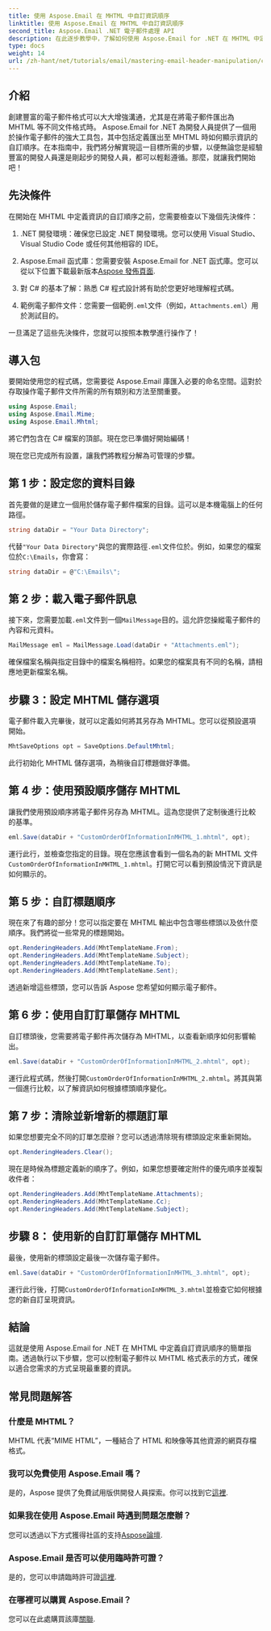 ```yaml
---
title: 使用 Aspose.Email 在 MHTML 中自訂資訊順序
linktitle: 使用 Aspose.Email 在 MHTML 中自訂資訊順序
second_title: Aspose.Email .NET 電子郵件處理 API
description: 在此逐步教學中，了解如何使用 Aspose.Email for .NET 在 MHTML 中定義自訂資訊順序。
type: docs
weight: 14
url: /zh-hant/net/tutorials/email/mastering-email-header-manipulation/custom-order-of-information-in-mhtml/
---
```

## 介紹

創建豐富的電子郵件格式可以大大增強溝通，尤其是在將電子郵件匯出為 MHTML 等不同文件格式時。 Aspose.Email for .NET 為開發人員提供了一個用於操作電子郵件的強大工具包，其中包括定義匯出至 MHTML 時如何顯示資訊的自訂順序。在本指南中，我們將分解實現這一目標所需的步驟，以便無論您是經驗豐富的開發人員還是剛起步的開發人員，都可以輕鬆遵循。那麼，就讓我們開始吧！

## 先決條件

在開始在 MHTML 中定義資訊的自訂順序之前，您需要檢查以下幾個先決條件：

1. .NET 開發環境：確保您已設定 .NET 開發環境。您可以使用 Visual Studio、Visual Studio Code 或任何其他相容的 IDE。

2.  Aspose.Email 函式庫：您需要安裝 Aspose.Email for .NET 函式庫。您可以從以下位置下載最新版本[Aspose 發佈頁面](https://releases.aspose.com/email/net/).

3. 對 C# 的基本了解：熟悉 C# 程式設計將有助於您更好地理解程式碼。

4. 範例電子郵件文件：您需要一個範例`.eml`文件（例如，`Attachments.eml`）用於測試目的。

一旦滿足了這些先決條件，您就可以按照本教學進行操作了！

## 導入包

要開始使用您的程式碼，您需要從 Aspose.Email 庫匯入必要的命名空間。這對於存取操作電子郵件文件所需的所有類別和方法至關重要。

```csharp
using Aspose.Email;
using Aspose.Email.Mime;
using Aspose.Email.Mhtml;
```

將它們包含在 C# 檔案的頂部。現在您已準備好開始編碼！

現在您已完成所有設置，讓我們將教程分解為可管理的步驟。

## 第 1 步：設定您的資料目錄

首先要做的是建立一個用於儲存電子郵件檔案的目錄。這可以是本機電腦上的任何路徑。

```csharp
string dataDir = "Your Data Directory";
```

代替`"Your Data Directory"`與您的實際路徑`.eml`文件位於。例如，如果您的檔案位於`C:\Emails`，你會寫：

```csharp
string dataDir = @"C:\Emails\";
```

## 第 2 步：載入電子郵件訊息

接下來，您需要加載`.eml`文件到一個`MailMessage`目的。這允許您操縱電子郵件的內容和元資料。

```csharp
MailMessage eml = MailMessage.Load(dataDir + "Attachments.eml");
```

確保檔案名稱與指定目錄中的檔案名稱相符。如果您的檔案具有不同的名稱，請相應地更新檔案名稱。

## 步驟 3：設定 MHTML 儲存選項

電子郵件載入完畢後，就可以定義如何將其另存為 MHTML。您可以從預設選項開始。

```csharp
MhtSaveOptions opt = SaveOptions.DefaultMhtml;
```

此行初始化 MHTML 儲存選項，為稍後自訂標題做好準備。

## 第 4 步：使用預設順序儲存 MHTML

讓我們使用預設順序將電子郵件另存為 MHTML。這為您提供了定制後進行比較的基準。

```csharp
eml.Save(dataDir + "CustomOrderOfInformationInMHTML_1.mhtml", opt);
```

運行此行，並檢查您指定的目錄。現在您應該會看到一個名為的新 MHTML 文件`CustomOrderOfInformationInMHTML_1.mhtml`。打開它可以看到預設情況下資訊是如何顯示的。

## 第 5 步：自訂標題順序

現在來了有趣的部分！您可以指定要在 MHTML 輸出中包含哪些標頭以及依什麼順序。我們將從一些常見的標題開始。

```csharp
opt.RenderingHeaders.Add(MhtTemplateName.From);
opt.RenderingHeaders.Add(MhtTemplateName.Subject);
opt.RenderingHeaders.Add(MhtTemplateName.To);
opt.RenderingHeaders.Add(MhtTemplateName.Sent);
```

透過新增這些標頭，您可以告訴 Aspose 您希望如何顯示電子郵件。

## 第 6 步：使用自訂訂單儲存 MHTML

自訂標頭後，您需要將電子郵件再次儲存為 MHTML，以查看新順序如何影響輸出。

```csharp
eml.Save(dataDir + "CustomOrderOfInformationInMHTML_2.mhtml", opt);
```

運行此程式碼，然後打開`CustomOrderOfInformationInMHTML_2.mhtml`。將其與第一個進行比較，以了解資訊如何根據標頭順序變化。

## 第 7 步：清除並新增新的標題訂單

如果您想要完全不同的訂單怎麼辦？您可以透過清除現有標頭設定來重新開始。

```csharp
opt.RenderingHeaders.Clear();
```

現在是時候為標題定義新的順序了。例如，如果您想要確定附件的優先順序並複製收件者：

```csharp
opt.RenderingHeaders.Add(MhtTemplateName.Attachments);
opt.RenderingHeaders.Add(MhtTemplateName.Cc);
opt.RenderingHeaders.Add(MhtTemplateName.Subject);
```

## 步驟 8： 使用新的自訂訂單儲存 MHTML

最後，使用新的標頭設定最後一次儲存電子郵件。

```csharp
eml.Save(dataDir + "CustomOrderOfInformationInMHTML_3.mhtml", opt);
```

運行此行後，打開`CustomOrderOfInformationInMHTML_3.mhtml`並檢查它如何根據您的新自訂呈現資訊。

## 結論

這就是使用 Aspose.Email for .NET 在 MHTML 中定義自訂資訊順序的簡單指南。透過執行以下步驟，您可以控制電子郵件以 MHTML 格式表示的方式，確保以適合您需求的方式呈現最重要的資訊。 

## 常見問題解答

### 什麼是 MHTML？
MHTML 代表“MIME HTML”，一種結合了 HTML 和映像等其他資源的網頁存檔格式。

### 我可以免費使用 Aspose.Email 嗎？
是的，Aspose 提供了免費試用版供開發人員探索。你可以找到它[這裡](https://releases.aspose.com/).

### 如果我在使用 Aspose.Email 時遇到問題怎麼辦？
您可以透過以下方式獲得社區的支持[Aspose論壇](https://forum.aspose.com/c/email/12/).

### Aspose.Email 是否可以使用臨時許可證？
是的，您可以申請臨時許可證[這裡](https://purchase.aspose.com/temporary-license/).

### 在哪裡可以購買 Aspose.Email？
您可以在此處購買該庫[關聯](https://purchase.aspose.com/buy).